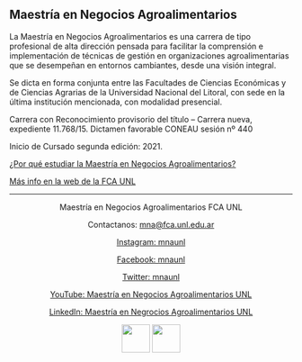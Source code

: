 ## Maestría en Negocios Agroalimentarios

La Maestría en Negocios Agroalimentarios es una carrera de tipo profesional de alta dirección pensada para facilitar la comprensión e implementación de técnicas de gestión en organizaciones agroalimentarias que se desempeñan en entornos cambiantes, desde una visión integral.

Se dicta en forma conjunta entre las Facultades de Ciencias Económicas y de Ciencias Agrarias de la Universidad Nacional del Litoral, con sede en la última institución mencionada, con modalidad presencial.

Carrera con Reconocimiento provisorio del título – Carrera nueva, expediente 11.768/15. Dictamen favorable CONEAU sesión nº 440

Inicio de Cursado segunda edición: 2021.

[¿Por qué estudiar la Maestría en Negocios Agroalimentarios?](por-que-estudiar.html) 

[Más info en la web de la FCA UNL](https://www.fca.unl.edu.ar/posgrado/negocios-agroalimentarios/) 

<hr />
<p style="text-align: center;">
Maestría en Negocios Agroalimentarios FCA UNL
  <a href="https://www.fca.unl.edu.ar/posgrado/negocios-agroalimentarios/">
  </a>
  
<p style="text-align: center;">
  Contactanos:  
  <a href="mna@fca.unl.edu.ar/">
mna@fca.unl.edu.ar
<p style="text-align: center;">
  <a href="https://www.instagram.com/mnaunl/">
Instagram: mnaunl
<p style="text-align: center;">
  <a href="https://www.facebook.com/mnaunl">
Facebook: mnaunl
<p style="text-align: center;">
  <a href="https://twitter.com/mnaunl">
Twitter: mnaunl
<p style="text-align: center;">
  <a href="https://www.youtube.com/channel/UCy17q1DK9C9AJV9dGXQV7jw">
YouTube: Maestría en Negocios Agroalimentarios UNL
<p style="text-align: center;">
  <a href="https://www.linkedin.com/company/maestr%C3%ADa-en-negrocios-agroalimentarios-unl">
LinkedIn: Maestría en Negrocios Agroalimentarios UNL

  </a>
  <p style="text-align: center;">
  <img src="https://github.com/MNA-UNL/MNA-UNL/tree/gh-pages/docs/logofca.png", style="height:50px;"/>   
  <img src="https://github.com/MNA-UNL/MNA-UNL/tree/gh-pages/docs/logofce.png", style="height:50px;"/>


